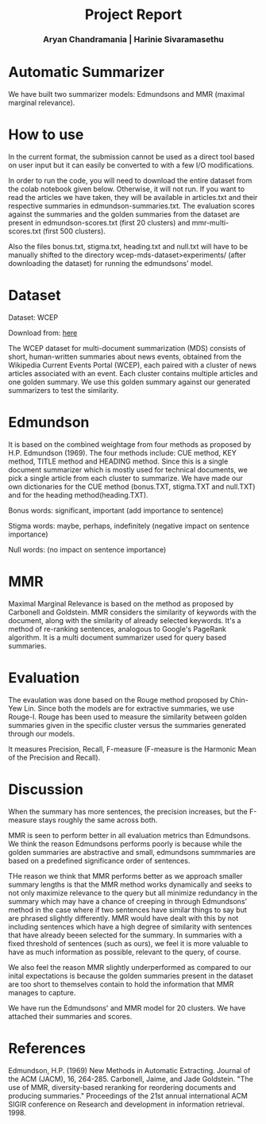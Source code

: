 # <center>Project Report</center>

### <center>Aryan Chandramania | Harinie Sivaramasethu </center> 

# Automatic Summarizer
We have built two summarizer models: Edmundsons and MMR (maximal marginal relevance).

# How to use
In the current format, the submission cannot be used as a direct tool based on user input but it can easily be converted to with a few I/O modifications. 

In order to run the code, you will need to download the entire dataset from the colab notebook given below. Otherwise, it will not run. If you want to read the articles we have taken, they will be available in articles.txt and their respective summaries in edmundson-summaries.txt. The evaluation scores against the summaries and the golden summaries from the dataset are present in edmundson-scores.txt (first 20 clusters) and mmr-multi-scores.txt (first 500 clusters).

Also the files bonus.txt, stigma.txt, heading.txt and null.txt will have to be manually shifted to the directory wcep-mds-dataset>experiments/ (after downloading the dataset) for running the edmundsons' model. 

# Dataset
Dataset: WCEP 

Download from: [here](https://colab.research.google.com/github/complementizer/wcep-mds-dataset/blob/master/wcep_getting_started.ipynb#scrollTo=vlnPI2ZXuQVq)

The WCEP dataset for multi-document summarization (MDS) consists of short, human-written summaries about news events, obtained from the Wikipedia Current Events Portal (WCEP), each paired with a cluster of news articles associated with an event. Each cluster contains multiple articles and one golden summary. We use this golden summary against our generated summarizers to test the similarity.



# Edmundson
It is based on the combined weightage from four methods as proposed by H.P. Edmundson (1969). The four methods include: CUE method, KEY method, TITLE method and HEADING method. 
Since this is a single document summarizer which is mostly used for technical documents, we pick a single article from each cluster to summarize.
We have made our own dictionaries for the CUE method (bonus.TXT, stigma.TXT and null.TXT) and for the heading method(heading.TXT).

Bonus words: significant, important (add importance to sentence)

Stigma words: maybe, perhaps, indefinitely (negative impact on sentence importance)

Null words: (no impact on sentence importance)

# MMR
Maximal Marginal Relevance is based on the method as proposed by Carbonell and Goldstein. MMR considers the similarity of keywords with the document, along with the similarity of already selected keywords. It's a method of re-ranking sentences, analogous to Google's PageRank algorithm.​​
It is a multi document summarizer used for query based summaries. 

# Evaluation
The evaulation was done based on the Rouge method proposed by Chin-Yew Lin. Since both the models are for extractive summaries, we use Rouge-I. Rouge has been used to measure the similarity between golden summaries given in the specific cluster versus the summaries generated through our models. 

It measures Precision, Recall, F-measure (F-measure is the Harmonic Mean of the Precision and Recall).

# Discussion
When the summary has more sentences, the precision increases, but the F-measure stays roughly the same across both.

MMR is seen to perform better in all evaluation metrics than Edmundsons. We think the reason Edmundsons performs poorly is because while the golden summaries are abstractive and small, edmundsons summmaries are based on a predefined significance order of sentences. 

THe reason we think that MMR performs better as we approach smaller summary lengths is that the MMR method works dynamically and seeks to not only maximize relevance to the query but all minimize redundancy in the summary which may have a chance of creeping in through Edmundsons' method in the case where if two sentences have similar things to say but are phrased slightly differently. MMR would have dealt with this by not including sentences which have a high degree of similarity with sentences that have already beeen selected for the summary. In summaries with a fixed threshold of sentences (such as ours), we feel it is more valuable to have as much information as possible, relevant to the query, of course. 

We also feel the reason MMR slightly underperformed as compared to our inital expectations is because the golden summaries present in the dataset are too short to themselves contain to hold the information that MMR manages to capture. 

We have run the Edmundsons' and MMR model for 20 clusters. We have attached their summaries and scores.

# References
Edmundson, H.P. (1969) New Methods in Automatic Extracting. Journal of the ACM (JACM), 16, 264-285.
Carbonell, Jaime, and Jade Goldstein. "The use of MMR, diversity-based reranking for reordering documents and producing summaries." Proceedings of the 21st annual international ACM SIGIR conference on Research and development in information retrieval. 1998.

